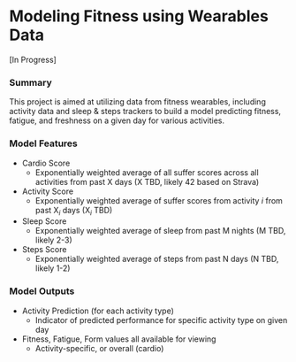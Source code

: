 # Modeling Fitness using Wearables Data

[In Progress]

### Summary
This project is aimed at utilizing data from fitness wearables, including activity data and sleep & steps trackers to build a model predicting fitness, fatigue, and freshness on a given day for various activities.

### Model Features
- Cardio Score
    - Exponentially weighted average of all suffer scores across all activities from past X days (X TBD, likely 42 based on Strava)
- Activity Score
    - Exponentially weighted average of suffer scores from activity *i* from past X<sub>*i*</sub> days (X<sub>*i*</sub> TBD)
- Sleep Score
    - Exponentially weighted average of sleep from past M nights (M TBD, likely 2-3)
- Steps Score
    - Exponentially weighted average of steps from past N days (N TBD, likely 1-2)


### Model Outputs
- Activity Prediction (for each activity type)
    - Indicator of predicted performance for specific activity type on given day
- Fitness, Fatigue, Form values all available for viewing
    - Activity-specific, or overall (cardio)
